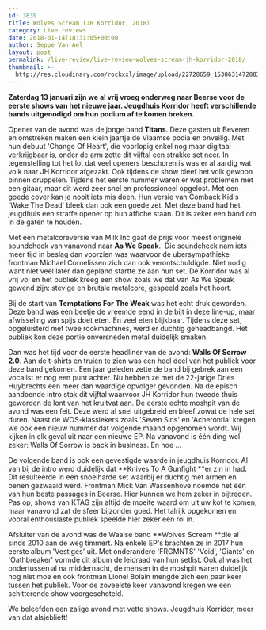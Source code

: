 ```yaml
---
id: 3839
title: Wolves Scream (JH Korridor, 2018)
category: Live reviews
date: 2018-01-14T18:31:05+00:00
author: Seppe Van Ael
layout: post
permalink: /live-review/live-review-wolves-scream-jh-korridor-2018/
thumbnail: >-
  http://res.cloudinary.com/rockxxl/image/upload/22728659_1538631472883033_2844132640635408500_n.jpg
---
```

**Zaterdag 13 januari zijn we al vrij vroeg onderweg naar Beerse voor de eerste shows van het nieuwe jaar. Jeugdhuis Korridor heeft verschillende bands uitgenodigd om hun podium af te komen breken.**

Opener van de avond was de jonge band **Titans**. Deze gasten uit Beveren en omstreken maken een klein jaartje de Vlaamse podia en onveilig. Met hun debuut 'Change Of Heart', die voorlopig enkel nog maar digitaal verkrijgbaar is, onder de arm zette dit vijftal een strakke set neer. In tegenstelling tot het lot dat veel openers beschoren is was er al aardig wat volk naar JH Korridor afgezakt. Ook tijdens de show bleef het volk gewoon binnen druppelen. Tijdens het eerste nummer waren er wat problemen met een gitaar, maar dit werd zeer snel en professioneel opgelost. Met een goede cover kan je nooit iets mis doen. Hun versie van Comback Kid's 'Wake The Dead' bleek dan ook een goede zet. Met deze band had het jeugdhuis een straffe opener op hun affiche staan. Dit is zeker een band om in de gaten te houden.

Met een metalcoreversie van Milk Inc gaat de prijs voor meest originele soundcheck van vanavond naar **As We Speak**.  Die soundcheck nam iets meer tijd in beslag dan voorzien was waarvoor de ubersympathieke frontman Michael Cornelissen zich dan ook verontschuldigde. Niet nodig want niet veel later dan gepland startte ze aan hun set. De Korridor was al vrij vol en het publiek kreeg een show zoals we dat van As We Speak gewend zijn: stevige en brutale metalcore, gespeeld zoals het hoort.

Bij de start van **Temptations For The Weak** was het echt druk geworden. Deze band was een beetje de vreemde eend in de bijt in deze line-up, maar afwisseling van spijs doet eten. En veel eten blijkbaar. Tijdens deze set, opgeluisterd met twee rookmachines, werd er duchtig geheadbangd. Het publiek kon deze portie onversneden metal duidelijk smaken.

Dan was het tijd voor de eerste headliner van de avond: **Walls Of Sorrow 2.0**. Aan de t-shirts en truien te zien was een heel deel van het publiek voor deze band gekomen. Een jaar geleden zette de band bij gebrek aan een vocalist er nog een punt achter. Nu hebben ze met de 22-jarige Dries Huybrechts een meer dan waardige opvolger gevonden. Na de episch aandoende intro stak dit vijftal waarvoor JH Korridor hun tweede thuis geworden de lont van het kruitvat aan. De eerste echte moshpit van de avond was een feit. Deze werd al snel uitgebreid en bleef zowat de hele set duren. Naast de WOS-klassiekers zoals 'Seven Sins' en 'Acherontia' kregen we ook een nieuw nummer dat volgende maand opgenomen wordt. Wij kijken in elk geval uit naar een nieuwe EP. Na vanavond is één ding wel zeker: Walls Of Sorrow is back in business. En hoe &#8230;

De volgende band is ook een gevestigde waarde in jeugdhuis Korridor. Al van bij de intro werd duidelijk dat **Knives To A Gunfight **er zin in had. Dit resulteerde in een snoeiharde set waarbij er duchtig met armen en benen gezwaaid werd. Frontman Mick Van Wassenhove noemde het één van hun beste passages in Beerse. Hier kunnen we hem zeker in bijtreden. Pas op, shows van KTAG zijn altijd de moeite waard om uit uw kot te komen, maar vanavond zat de sfeer bijzonder goed. Het talrijk opgekomen en vooral enthousiaste publiek speelde hier zeker een rol in.

Afsluiter van de avond was de Waalse band **Wolves Scream **die al sinds 2010 aan de weg timmert. Na enkele EP's brachten ze in 2017 hun eerste album 'Vestiges' uit. Met onderandere 'FRGMNTS' 'Void', 'Giants' en 'Oathbreaker' vormde dit album de leidraad van hun setlist. Ook al was het ondertussen al na middernacht, de mensen in de moshpit waren duidelijk nog niet moe en ook frontman Lionel Bolain mengde zich een paar keer tussen het publiek. Voor de zoveelste keer vanavond kregen we een schitterende show voorgeschoteld.

We beleefden een zalige avond met vette shows. Jeugdhuis Korridor, meer van dat alsjeblieft!
